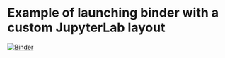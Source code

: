 # Example of launching binder with a custom JupyterLab layout

[![Binder](https://mybinder.org/badge_logo.svg)](https://mybinder.org/v2/gh/mesiqi/binder/master?urlpath=lab)


